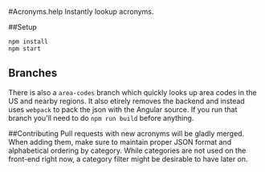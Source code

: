 #Acronyms.help
Instantly lookup acronyms.

##Setup
```
npm install
npm start
```

## Branches
There is also a `area-codes` branch which quickly looks up area codes in the US and nearby regions. It also etirely removes the backend and instead uses `webpack` to pack the json with the Angular source. If you run that branch you'll need to do `npm run build` before anything.

##Contributing
Pull requests with new acronyms will be gladly merged. When adding them, make sure to maintain proper JSON format and alphabetical ordering by category. While categories are not used on the front-end right now, a category filter might be desirable to have later on.